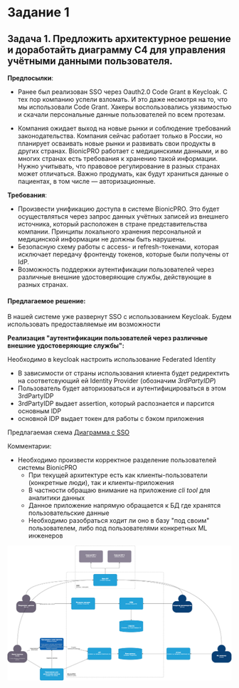 
# Задание 1

## Задача 1. Предложить архитектурное решение и доработайть диаграмму C4 для управления учётными данными пользователя. 

**Предпосылки**: 

- Ранее был реализован SSO через Oauth2.0 Code Grant в Keycloak. С тех пор компанию успели взломать. И это даже несмотря на то, что мы использовали Code Grant.
Хакеры воспользовались уязвимостью и скачали персональные данные пользователей по всем протезам. 

- Компания ожидает выход на новые рынки и соблюдение требований законодательства. Компания сейчас работает только в России, но планирует осваивать новые рынки и развивать свои продукты в других странах. BionicPRO работает с медицинскими данными, и во многих странах есть требования к хранению такой информации. Нужно учитывать, что правовое регулирование в разных странах может отличаться. Важно продумать, как будут храниться данные о пациентах, в том числе — авторизационные.

**Требования**:

   -  Произвести унификацию доступа в системе BionicPRO. Это будет осуществляться через запрос данных учётных записей из внешнего источника, который расположен в стране представительства компании. Принципы локального хранения персональной и медицинской информации не должны быть нарушены.
   -  Безопасную схему работы с access- и refresh-токенами, которая исключает передачу фронтенду токенов, которые были получены от IdP.
   -  Возможность поддержки аутентификации пользователей через различные внешние удостоверяющие службы, действующие в разных странах.
  

#### Предлагаемое решение: 

В нашей системе уже развернут SSO c использованием Keycloak.
Будем использовать предоставляемые им возможности

**Реализация "аутентификации пользователей через различные внешние удостоверяющие службы":**

Необходимо в keycloak настроить использование Federated Identity

- В зависимости от страны использования клиента будет редиректить на соответсвующий ей Identity Provider (обозначим *3rdPartyIDP*)
- Пользователь будет авторизоваться и аутентифицироваться в этом 3rdPartyIDP
- 3rdPartyIDP выдает assertion, который распознается и парсится основным IDP
- основной IDP выдает токен для работы с бэком приложения  


Предлагаемая схема
[Диаграмма с SSO](diagrams/BionicPRO_C4_with_FI_keycloak.drawio)

Комментарии:
- Необходимо произвести корректное разделение пользователей системы BionicPRO
  - При текущей архитектуре есть как клиенты-пользователи (конкретные люди), так и клиенты-приложения
  - В частности обращаю внимание на приложение *cli tool* для аналитики данных
  - Данное приложение напрямую обращается к БД где хранятся пользовательские данные
  - Необходимо разобраться ходит ли оно в базу "под своим" пользователем, либо под пользователями конкретных ML инженеров 

![Диаграмма с SSO](diagrams/BionicPRO_C4_with_FI_keycloak.png)

